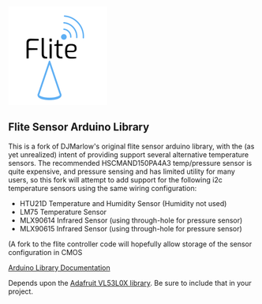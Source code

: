 ![Flite](https://github.com/DJMarlow/Flite/blob/master/logo_raw.png)

**Flite Sensor Arduino Library**
----

This is a fork of DJMarlow's original flite sensor arduino library, with the (as yet unrealized) intent of providing support several alternative temperature sensors.
The recommended HSCMAND150PA4A3 temp/pressure sensor is quite expensive, and pressure sensing and has limited utility for many users, so this fork will attempt to add support for the following i2c temperature sensors using the same wiring configuration:

- HTU21D Temperature and Humidity Sensor (Humidity not used)
- LM75 Temperature Sensor
- MLX90614 Infrared Sensor (using through-hole for pressure sensor)
- MLX90615 Infrared Sensor (using through-hole for pressure sensor)

(A fork to the flite controller code will hopefully allow storage of the sensor configuration in CMOS

[Arduino Library Documentation](https://gist.github.com/DJMarlow/8b56c0b791cbcbb7c4312fbd56bc55f3)

Depends upon the [Adafruit VL53L0X library](https://github.com/adafruit/Adafruit_VL53L0X).  Be sure to include that in your project.
